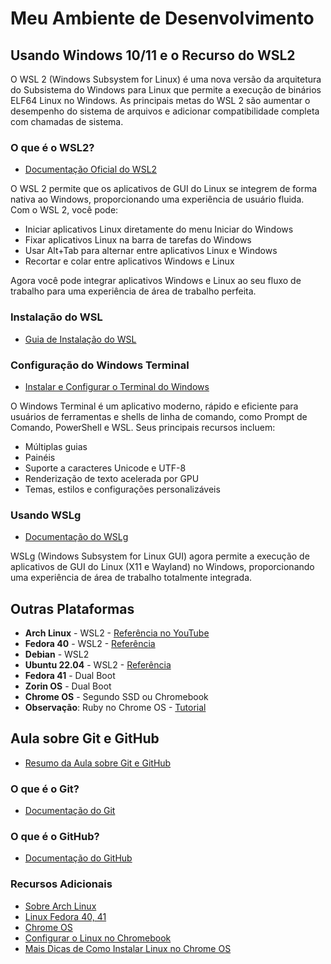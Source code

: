 # Meu Ambiente de Desenvolvimento

## Usando Windows 10/11 e o Recurso do WSL2

O WSL 2 (Windows Subsystem for Linux) é uma nova versão da arquitetura do Subsistema do Windows para Linux que permite a execução de binários ELF64 Linux no Windows. As principais metas do WSL 2 são aumentar o desempenho do sistema de arquivos e adicionar compatibilidade completa com chamadas de sistema.

### O que é o WSL2?
- [Documentação Oficial do WSL2](https://learn.microsoft.com/pt-br/windows/wsl/about)

O WSL 2 permite que os aplicativos de GUI do Linux se integrem de forma nativa ao Windows, proporcionando uma experiência de usuário fluida. Com o WSL 2, você pode:
- Iniciar aplicativos Linux diretamente do menu Iniciar do Windows
- Fixar aplicativos Linux na barra de tarefas do Windows
- Usar Alt+Tab para alternar entre aplicativos Linux e Windows
- Recortar e colar entre aplicativos Windows e Linux

Agora você pode integrar aplicativos Windows e Linux ao seu fluxo de trabalho para uma experiência de área de trabalho perfeita.

### Instalação do WSL
- [Guia de Instalação do WSL](https://github.com/shenrique1970/Meu-ambiente-dev/blob/main/resumos/inst-wsl2.md)

### Configuração do Windows Terminal
- [Instalar e Configurar o Terminal do Windows](https://learn.microsoft.com/pt-br/windows/terminal/install)

O Windows Terminal é um aplicativo moderno, rápido e eficiente para usuários de ferramentas e shells de linha de comando, como Prompt de Comando, PowerShell e WSL. Seus principais recursos incluem:
- Múltiplas guias
- Painéis
- Suporte a caracteres Unicode e UTF-8
- Renderização de texto acelerada por GPU
- Temas, estilos e configurações personalizáveis

### Usando WSLg
- [Documentação do WSLg](https://learn.microsoft.com/pt-br/windows/wsl/tutorials/gui-apps)

WSLg (Windows Subsystem for Linux GUI) agora permite a execução de aplicativos de GUI do Linux (X11 e Wayland) no Windows, proporcionando uma experiência de área de trabalho totalmente integrada.

## Outras Plataformas
- **Arch Linux** - WSL2 - [Referência no YouTube](https://www.youtube.com/watch?v=sjrW74Hx5Po&t=950s)
- **Fedora 40** - WSL2 - [Referência](https://github.com/fedora-cloud/docker-brew-fedora/tree/40/x86_64)
- **Debian** - WSL2
- **Ubuntu 22.04** - WSL2 - [Referência](https://cloud-images.ubuntu.com/wsl/)
- **Fedora 41** - Dual Boot
- **Zorin OS** - Dual Boot
- **Chrome OS** - Segundo SSD ou Chromebook
- **Observação**: Ruby no Chrome OS - [Tutorial](https://shape.host/resources/how-to-install-ruby-on-rails-on-debian-12)

## Aula sobre Git e GitHub
- [Resumo da Aula sobre Git e GitHub](https://github.com/shenrique1970/Meu-ambiente-dev/blob/main/resumos/resumo-aula.md)

### O que é o Git?
- [Documentação do Git](https://git-scm.com/doc)

### O que é o GitHub?
- [Documentação do GitHub](https://docs.github.com/pt)

### Recursos Adicionais
- [Sobre Arch Linux](https://github.com/yuk7/ArchWSL)
- [Linux Fedora 40, 41](https://fedoraproject.org/)
- [Chrome OS](https://chromeos.google/intl/pt_br/)
- [Configurar o Linux no Chromebook](https://support.google.com/chromebook/answer/9145439?hl=pt-br)
- [Mais Dicas de Como Instalar Linux no Chrome OS](https://youtu.be/uM1y4qeTLbw?si=YYNLWSsI2NVuoGNo)
